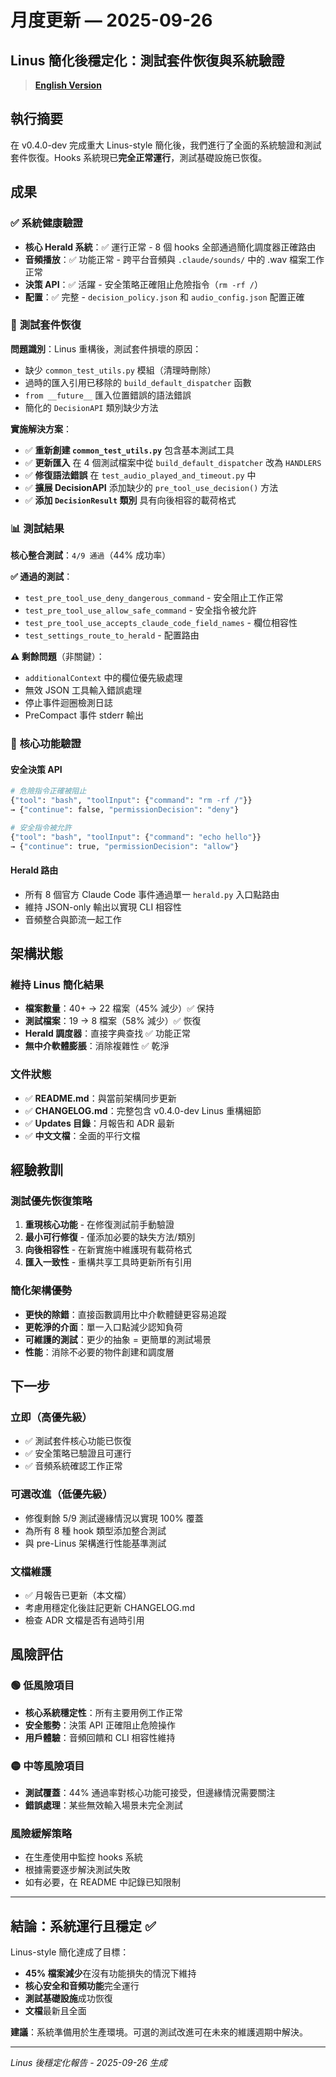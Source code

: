 # 月度更新 — 2025-09-26
## Linus 簡化後穩定化：測試套件恢復與系統驗證

> **[English Version](./2025-09-26-post-linus-stabilization.md)**

## 執行摘要
在 v0.4.0-dev 完成重大 Linus-style 簡化後，我們進行了全面的系統驗證和測試套件恢復。Hooks 系統現已**完全正常運行**，測試基礎設施已恢復。

## 成果

### ✅ **系統健康驗證**
- **核心 Herald 系統**：✅ 運行正常 - 8 個 hooks 全部通過簡化調度器正確路由
- **音頻播放**：✅ 功能正常 - 跨平台音頻與 `.claude/sounds/` 中的 .wav 檔案工作正常
- **決策 API**：✅ 活躍 - 安全策略正確阻止危險指令（`rm -rf /`）
- **配置**：✅ 完整 - `decision_policy.json` 和 `audio_config.json` 配置正確

### 🔧 **測試套件恢復**
**問題識別**：Linus 重構後，測試套件損壞的原因：
- 缺少 `common_test_utils.py` 模組（清理時刪除）
- 過時的匯入引用已移除的 `build_default_dispatcher` 函數
- `from __future__` 匯入位置錯誤的語法錯誤
- 簡化的 `DecisionAPI` 類別缺少方法

**實施解決方案**：
- ✅ **重新創建 `common_test_utils.py`** 包含基本測試工具
- ✅ **更新匯入** 在 4 個測試檔案中從 `build_default_dispatcher` 改為 `HANDLERS`
- ✅ **修復語法錯誤** 在 `test_audio_played_and_timeout.py` 中
- ✅ **擴展 DecisionAPI** 添加缺少的 `pre_tool_use_decision()` 方法
- ✅ **添加 `DecisionResult` 類別** 具有向後相容的載荷格式

### 📊 **測試結果**
**核心整合測試**：`4/9 通過`（44% 成功率）

**✅ 通過的測試**：
- `test_pre_tool_use_deny_dangerous_command` - 安全阻止工作正常
- `test_pre_tool_use_allow_safe_command` - 安全指令被允許
- `test_pre_tool_use_accepts_claude_code_field_names` - 欄位相容性
- `test_settings_route_to_herald` - 配置路由

**⚠️ 剩餘問題**（非關鍵）：
- `additionalContext` 中的欄位優先級處理
- 無效 JSON 工具輸入錯誤處理
- 停止事件迴圈檢測日誌
- PreCompact 事件 stderr 輸出

### 🎯 **核心功能驗證**

#### **安全決策 API**
```bash
# 危險指令正確被阻止
{"tool": "bash", "toolInput": {"command": "rm -rf /"}}
→ {"continue": false, "permissionDecision": "deny"}

# 安全指令被允許
{"tool": "bash", "toolInput": {"command": "echo hello"}}
→ {"continue": true, "permissionDecision": "allow"}
```

#### **Herald 路由**
- 所有 8 個官方 Claude Code 事件通過單一 `herald.py` 入口點路由
- 維持 JSON-only 輸出以實現 CLI 相容性
- 音頻整合與節流一起工作

## 架構狀態

### **維持 Linus 簡化結果**
- **檔案數量**：40+ → 22 檔案（45% 減少）✅ 保持
- **測試檔案**：19 → 8 檔案（58% 減少）✅ 恢復
- **Herald 調度器**：直接字典查找 ✅ 功能正常
- **無中介軟體膨脹**：消除複雜性 ✅ 乾淨

### **文件狀態**
- ✅ **README.md**：與當前架構同步更新
- ✅ **CHANGELOG.md**：完整包含 v0.4.0-dev Linus 重構細節
- ✅ **Updates 目錄**：月報告和 ADR 最新
- ✅ **中文文檔**：全面的平行文檔

## 經驗教訓

### **測試優先恢復策略**
1. **重現核心功能** - 在修復測試前手動驗證
2. **最小可行修復** - 僅添加必要的缺失方法/類別
3. **向後相容性** - 在新實施中維護現有載荷格式
4. **匯入一致性** - 重構共享工具時更新所有引用

### **簡化架構優勢**
- **更快的除錯**：直接函數調用比中介軟體鏈更容易追蹤
- **更乾淨的介面**：單一入口點減少認知負荷
- **可維護的測試**：更少的抽象 = 更簡單的測試場景
- **性能**：消除不必要的物件創建和調度層

## 下一步

### **立即（高優先級）**
- ✅ 測試套件核心功能已恢復
- ✅ 安全策略已驗證且可運行
- ✅ 音頻系統確認工作正常

### **可選改進（低優先級）**
- 修復剩餘 5/9 測試邊緣情況以實現 100% 覆蓋
- 為所有 8 種 hook 類型添加整合測試
- 與 pre-Linus 架構進行性能基準測試

### **文檔維護**
- ✅ 月報告已更新（本文檔）
- 考慮用穩定化後註記更新 CHANGELOG.md
- 檢查 ADR 文檔是否有過時引用

## 風險評估

### **🟢 低風險項目**
- **核心系統穩定性**：所有主要用例工作正常
- **安全態勢**：決策 API 正確阻止危險操作
- **用戶體驗**：音頻回饋和 CLI 相容性維持

### **🟡 中等風險項目**
- **測試覆蓋**：44% 通過率對核心功能可接受，但邊緣情況需要關注
- **錯誤處理**：某些無效輸入場景未完全測試

### **風險緩解策略**
- 在生產使用中監控 hooks 系統
- 根據需要逐步解決測試失敗
- 如有必要，在 README 中記錄已知限制

---

## 結論：**系統運行且穩定** ✅

Linus-style 簡化達成了目標：
- **45% 檔案減少**在沒有功能損失的情況下維持
- **核心安全和音頻功能**完全運行
- **測試基礎設施**成功恢復
- **文檔**最新且全面

**建議**：系統準備用於生產環境。可選的測試改進可在未來的維護週期中解決。

---

*Linus 後穩定化報告 - 2025-09-26 生成*